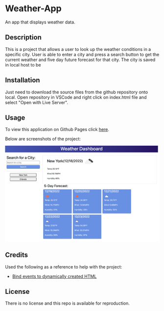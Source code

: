 # Weather-App
An app that displays weather data.

## Description

This is a project that allows a user to look up the weather conditions in a specific city. User is able to enter a city and press a search button to get the current weather and five day future forecast for that city. The city is saved in local host to be  

## Installation

Just need to download the source files from the github repository onto local. Open repository in VSCode and right click on index.html file and select "Open with Live Server". 

## Usage



To view this application on Github Pages click [here](https://github.com/GarrettAnderson/workday-calendar).

Below are screenshots of the project:

![](assets/images/screenshot.png)


## Credits

Used the following as a reference to help with the project:

* [Bind events to dynamically created HTML](https://webinuse.com/how-to-bind-events-to-dynamically-created-elements/)



## License

There is no license and this repo is available for reproduction.

